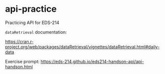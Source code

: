 # api-practice

Practicing API for EDS-214

`dataRetrieval` documentation:

https://cran.r-project.org/web/packages/dataRetrieval/vignettes/dataRetrieval.html#daily-data

Exercise prompt:
https://eds-214.github.io/eds214-handson-api/api-handson.html
